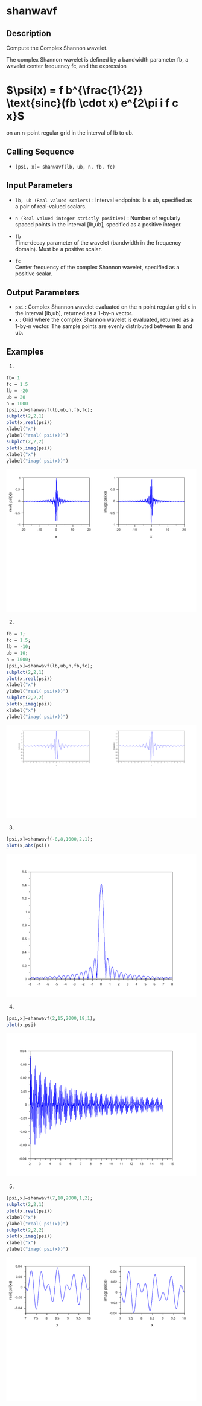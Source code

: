 # shanwavf
## Description
Compute the Complex Shannon wavelet.

The complex Shannon wavelet is defined by a bandwidth parameter fb, a wavelet center frequency fc, and the expression

# $\psi(x) = f b^{\frac{1}{2}} \text{sinc}(fb \cdot x) e^{2\pi i f c x}$


on an n-point regular grid in the interval of lb to ub.

## Calling Sequence

- `[psi, x]= shanwavf(lb, ub, n, fb, fc)`
## Input  Parameters

- `lb, ub (Real valued scalers)` : Interval endpoints lb ≤ ub, specified as a pair of real-valued scalars.

- `n (Real valued integer strictly positive)` : Number of regularly spaced points in the interval [lb,ub], specified as a positive integer.


- `fb`	
Time-decay parameter of the wavelet (bandwidth in the frequency domain). Must be a positive scalar.

- `fc`	
Center frequency of the complex Shannon wavelet, specified as a positive scalar.

## Output Parameters
- `psi` : Complex Shannon wavelet evaluated on the n point regular grid x in the interval [lb,ub], returned as a 1-by-n vector.
- `x`   : Grid where the complex Shannon wavelet is evaluated, returned as a 1-by-n vector. The sample points are evenly distributed between lb and ub.

## Examples
1. 
```scilab
fb= 1
fc = 1.5
lb = -20
ub = 20
n = 1000
[psi,x]=shanwavf(lb,ub,n,fb,fc);
subplot(2,2,1)
plot(x,real(psi))
xlabel("x")
ylabel("real( psi(x))")
subplot(2,2,2)
plot(x,imag(psi))
xlabel("x")
ylabel("imag( psi(x))")

```

<img title="OUTPUT" alt="Alt text" src="shanwavf_case1.svg">

2. 
```scilab
fb = 1;
fc = 1.5;
lb = -10; 
ub = 10; 
n = 1000;
[psi,x]=shanwavf(lb,ub,n,fb,fc);
subplot(2,2,1)
plot(x,real(psi))
xlabel("x")
ylabel("real( psi(x))")
subplot(2,2,2)
plot(x,imag(psi))
xlabel("x")
ylabel("imag( psi(x))")

```
<img title="OUTPUT" alt="Alt text" src="shanwavf_case2.svg">

3.
```scilab
[psi,x]=shanwavf(-8,8,1000,2,1);
plot(x,abs(psi))
```
<img title="OUTPUT" alt="Alt text" src="shanwavf_case3.svg">

4.
```scilab
[psi,x]=shanwavf(2,15,2000,18,1);
plot(x,psi)
```
<img title="OUTPUT" alt="Alt text" src="shanwavf_case4.svg">

5.
```scilab
[psi,x]=shanwavf(7,10,2000,1,2);
subplot(2,2,1)
plot(x,real(psi))
xlabel("x")
ylabel("real( psi(x))")
subplot(2,2,2)
plot(x,imag(psi))
xlabel("x")
ylabel("imag( psi(x))")

```
<img title="OUTPUT" alt="Alt text" src="shanwavf_case5.svg">
